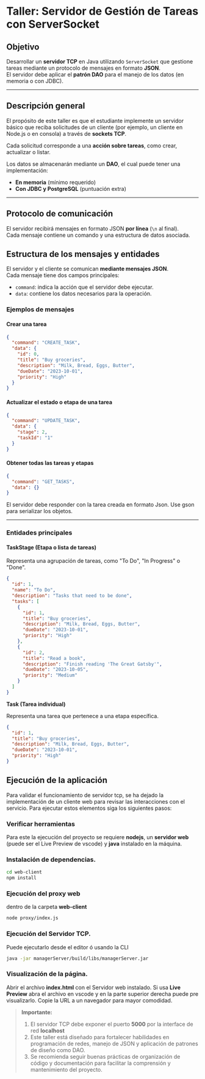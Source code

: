 
# Taller: Servidor de Gestión de Tareas con ServerSocket

## Objetivo
Desarrollar un **servidor TCP** en Java utilizando `ServerSocket` que gestione tareas mediante un protocolo de mensajes en formato **JSON**.  
El servidor debe aplicar el **patrón DAO** para el manejo de los datos (en memoria o con JDBC).

---

## Descripción general

El propósito de este taller es que el estudiante implemente un servidor básico que reciba solicitudes de un cliente (por ejemplo, un cliente en Node.js o en consola) a través de **sockets TCP**.  

Cada solicitud corresponde a una **acción sobre tareas**, como crear, actualizar o listar.

Los datos se almacenarán mediante un **DAO**, el cual puede tener una implementación:

- **En memoria** (mínimo requerido)
- **Con JDBC y PostgreSQL** (puntuación extra)

---

## Protocolo de comunicación

El servidor recibirá mensajes en formato JSON **por línea** (`\n` al final).  
Cada mensaje contiene un comando y una estructura de datos asociada.

## Estructura de los mensajes y entidades

El servidor y el cliente se comunican **mediante mensajes JSON**.  
Cada mensaje tiene dos campos principales:
- `command`: indica la acción que el servidor debe ejecutar.
- `data`: contiene los datos necesarios para la operación.


### Ejemplos de mensajes

####  **Crear una tarea**
```json
{
  "command": "CREATE_TASK",
  "data": {
    "id": 0,
    "title": "Buy groceries",
    "description": "Milk, Bread, Eggs, Butter",
    "dueDate": "2023-10-01",
    "priority": "High"
  }
}
```
#### **Actualizar el estado o etapa de una tarea**

```json
{
  "command": "UPDATE_TASK",
  "data": {
    "stage": 2,
    "taskId": "1"
  }
}
```

#### **Obtener todas las tareas y etapas**

```json
{
  "command": "GET_TASKS",
  "data": {}
}

```

El servidor debe responder con la tarea creada en formato Json. Use gson para serializar los objetos.

---

###  Entidades principales

#### TaskStage (Etapa o lista de tareas)
Representa una agrupación de tareas, como "To Do", "In Progress" o "Done".

```json
{
  "id": 1,
  "name": "To Do",
  "description": "Tasks that need to be done",
  "tasks": [
    {
      "id": 1,
      "title": "Buy groceries",
      "description": "Milk, Bread, Eggs, Butter",
      "dueDate": "2023-10-01",
      "priority": "High"
    },
    {
      "id": 2,
      "title": "Read a book",
      "description": "Finish reading 'The Great Gatsby'",
      "dueDate": "2023-10-05",
      "priority": "Medium"
    }
  ]
}
```

**Task (Tarea individual)**

Representa una tarea que pertenece a una etapa específica.
```json
{
  "id": 1,
  "title": "Buy groceries",
  "description": "Milk, Bread, Eggs, Butter",
  "dueDate": "2023-10-01",
  "priority": "High"
}

```

## Ejecución de la aplicación

Para validar el funcionamiento de servidor tcp, se ha dejado la implementación de un cliente web para revisar las interacciones con el servicio. Para ejecutar estos elementos siga los siguientes pasos:

### Verificar herramientas

Para este la ejecución del proyecto se requiere **nodejs**, un **servidor web** (puede ser el Live Preview de vscode) y **java** instalado en la máquina.

### Instalación de dependencias.

```bash
cd web-client
npm install
```

### Ejecución del proxy web

dentro de la carpeta **web-client**

```bash
node proxy/index.js
```

### Ejecución del Servidor TCP.

Puede ejecutarlo desde el editor ó usando la CLI

```bash
java -jar managerServer/build/libs/managerServer.jar
```

### Visualización de la página.

Abrir el archivo **index.html** con el Servidor web instalado. Si usa **Live Preview** abra el archivo en vscode y en la parte superior derecha puede pre visualizarlo. Copie la URL a un  navegador para mayor comodidad. 

> **Importante:**  
> 1. El servidor TCP debe exponer el puerto **5000** por la interface de red **localhost**
> 2. Este taller está diseñado para fortalecer habilidades en programación de redes, manejo de JSON y aplicación de patrones de diseño como DAO.  
> 3. Se recomienda seguir buenas prácticas de organización de código y documentación para facilitar la comprensión y mantenimiento del proyecto.
